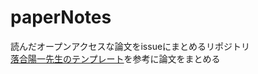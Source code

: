 # paperNotes
読んだオープンアクセスな論文をissueにまとめるリポジトリ  
[落合陽一先生のテンプレート](https://www.slideshare.net/Ochyai/1-ftma15?ref=http://lafrenze.hatenablog.com/entry/2015/08/04/120205)を参考に論文をまとめる
